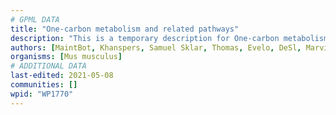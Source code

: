 ```yaml
---
# GPML DATA
title: "One-carbon metabolism and related pathways"
description: "This is a temporary description for One-carbon metabolism and related pathways"
authors: [MaintBot, Khanspers, Samuel Sklar, Thomas, Evelo, DeSl, Marvin M2, Mkutmon, Egonw, Eweitz]
organisms: [Mus musculus]
# ADDITIONAL DATA
last-edited: 2021-05-08
communities: []
wpid: "WP1770"
---
```

